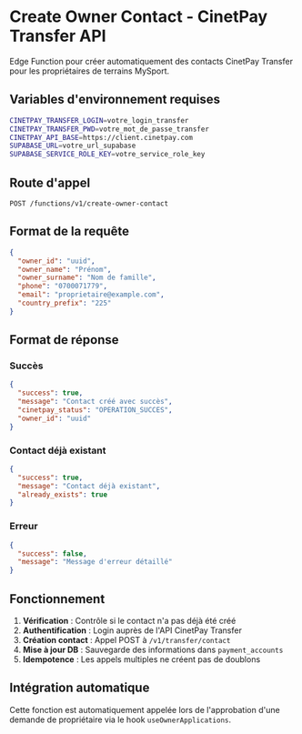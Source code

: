 # Create Owner Contact - CinetPay Transfer API

Edge Function pour créer automatiquement des contacts CinetPay Transfer pour les propriétaires de terrains MySport.

## Variables d'environnement requises

```bash
CINETPAY_TRANSFER_LOGIN=votre_login_transfer
CINETPAY_TRANSFER_PWD=votre_mot_de_passe_transfer
CINETPAY_API_BASE=https://client.cinetpay.com
SUPABASE_URL=votre_url_supabase
SUPABASE_SERVICE_ROLE_KEY=votre_service_role_key
```

## Route d'appel

```
POST /functions/v1/create-owner-contact
```

## Format de la requête

```json
{
  "owner_id": "uuid",
  "owner_name": "Prénom",
  "owner_surname": "Nom de famille",
  "phone": "0700071779",
  "email": "proprietaire@example.com",
  "country_prefix": "225"
}
```

## Format de réponse

### Succès
```json
{
  "success": true,
  "message": "Contact créé avec succès",
  "cinetpay_status": "OPERATION_SUCCES",
  "owner_id": "uuid"
}
```

### Contact déjà existant
```json
{
  "success": true,
  "message": "Contact déjà existant",
  "already_exists": true
}
```

### Erreur
```json
{
  "success": false,
  "message": "Message d'erreur détaillé"
}
```

## Fonctionnement

1. **Vérification** : Contrôle si le contact n'a pas déjà été créé
2. **Authentification** : Login auprès de l'API CinetPay Transfer
3. **Création contact** : Appel POST à `/v1/transfer/contact`
4. **Mise à jour DB** : Sauvegarde des informations dans `payment_accounts`
5. **Idempotence** : Les appels multiples ne créent pas de doublons

## Intégration automatique

Cette fonction est automatiquement appelée lors de l'approbation d'une demande de propriétaire via le hook `useOwnerApplications`.